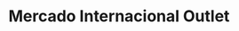 ---
title: "Mercado Internacional Outlet"
url: /bogota-d-c/mercado-internacional-outlet/
shop: Kleidung
---